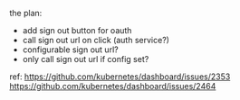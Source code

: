 the plan:
- add sign out button for oauth
- call sign out url on click (auth service?)
- configurable sign out url?
- only call sign out url if config set?

ref: https://github.com/kubernetes/dashboard/issues/2353
https://github.com/kubernetes/dashboard/issues/2464
